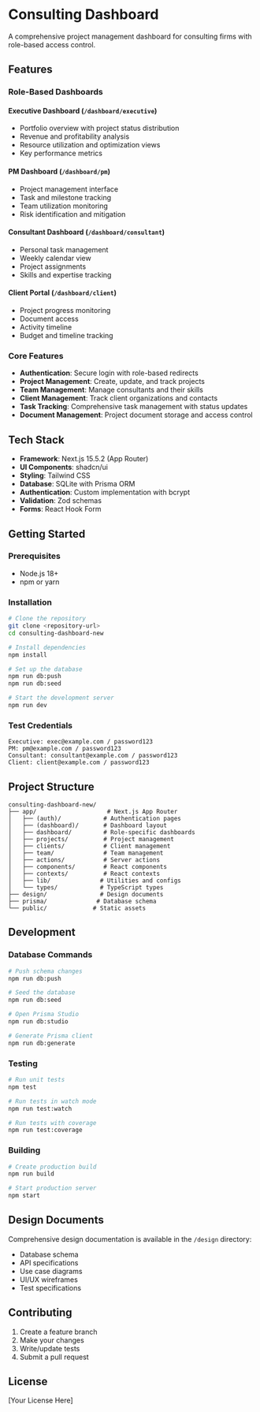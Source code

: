 # Consulting Dashboard

A comprehensive project management dashboard for consulting firms with role-based access control.

## Features

### Role-Based Dashboards

#### Executive Dashboard (`/dashboard/executive`)
- Portfolio overview with project status distribution
- Revenue and profitability analysis
- Resource utilization and optimization views
- Key performance metrics

#### PM Dashboard (`/dashboard/pm`)
- Project management interface
- Task and milestone tracking
- Team utilization monitoring
- Risk identification and mitigation

#### Consultant Dashboard (`/dashboard/consultant`)
- Personal task management
- Weekly calendar view
- Project assignments
- Skills and expertise tracking

#### Client Portal (`/dashboard/client`)
- Project progress monitoring
- Document access
- Activity timeline
- Budget and timeline tracking

### Core Features
- **Authentication**: Secure login with role-based redirects
- **Project Management**: Create, update, and track projects
- **Team Management**: Manage consultants and their skills
- **Client Management**: Track client organizations and contacts
- **Task Tracking**: Comprehensive task management with status updates
- **Document Management**: Project document storage and access control

## Tech Stack

- **Framework**: Next.js 15.5.2 (App Router)
- **UI Components**: shadcn/ui
- **Styling**: Tailwind CSS
- **Database**: SQLite with Prisma ORM
- **Authentication**: Custom implementation with bcrypt
- **Validation**: Zod schemas
- **Forms**: React Hook Form

## Getting Started

### Prerequisites
- Node.js 18+
- npm or yarn

### Installation

```bash
# Clone the repository
git clone <repository-url>
cd consulting-dashboard-new

# Install dependencies
npm install

# Set up the database
npm run db:push
npm run db:seed

# Start the development server
npm run dev
```

### Test Credentials

```
Executive: exec@example.com / password123
PM: pm@example.com / password123
Consultant: consultant@example.com / password123
Client: client@example.com / password123
```

## Project Structure

```
consulting-dashboard-new/
├── app/                    # Next.js App Router
│   ├── (auth)/            # Authentication pages
│   ├── (dashboard)/       # Dashboard layout
│   ├── dashboard/         # Role-specific dashboards
│   ├── projects/          # Project management
│   ├── clients/           # Client management
│   ├── team/              # Team management
│   ├── actions/           # Server actions
│   ├── components/        # React components
│   ├── contexts/          # React contexts
│   ├── lib/              # Utilities and configs
│   └── types/            # TypeScript types
├── design/               # Design documents
├── prisma/              # Database schema
└── public/             # Static assets
```

## Development

### Database Commands

```bash
# Push schema changes
npm run db:push

# Seed the database
npm run db:seed

# Open Prisma Studio
npm run db:studio

# Generate Prisma client
npm run db:generate
```

### Testing

```bash
# Run unit tests
npm test

# Run tests in watch mode
npm run test:watch

# Run tests with coverage
npm run test:coverage
```

### Building

```bash
# Create production build
npm run build

# Start production server
npm start
```

## Design Documents

Comprehensive design documentation is available in the `/design` directory:
- Database schema
- API specifications
- Use case diagrams
- UI/UX wireframes
- Test specifications

## Contributing

1. Create a feature branch
2. Make your changes
3. Write/update tests
4. Submit a pull request

## License

[Your License Here]
